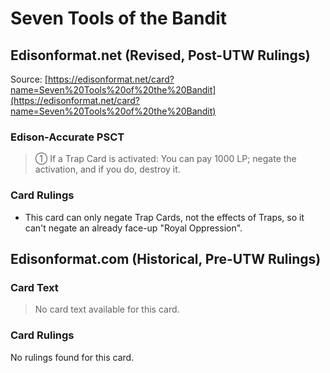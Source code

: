 # Seven Tools of the Bandit

## Edisonformat.net (Revised, Post-UTW Rulings)

Source: [https://edisonformat.net/card?name=Seven%20Tools%20of%20the%20Bandit](https://edisonformat.net/card?name=Seven%20Tools%20of%20the%20Bandit)

### Edison-Accurate PSCT

> ① If a Trap Card is activated: You can pay 1000 LP; negate the activation, and if you do, destroy it.

### Card Rulings

*   This card can only negate Trap Cards, not the effects of Traps, so it can't negate an already face-up "Royal Oppression".


## Edisonformat.com (Historical, Pre-UTW Rulings)

### Card Text

> No card text available for this card.

### Card Rulings

No rulings found for this card.


